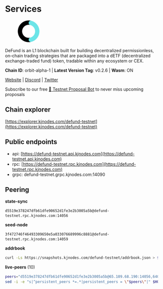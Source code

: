 # Services

<figure><img src="https://raw.githubusercontent.com/kj89/cosmos-images/main/logos/defund.png" alt=""><figcaption></figcaption></figure>

DeFund is an L1 blockchain built for building decentralized permissionless,  on-chain trading strategies that are packaged into a dETF (decentralized  exchange-traded fund) token, tradable within any ecosystem or CEX.

**Chain ID**: orbit-alpha-1 | **Latest Version Tag**: v0.2.6 | **Wasm**: ON

[Website](https://www.defund.app) | [Discord](https://discord.gg/FV26pRPZ3P) | [Twitter](https://twitter.com/defund_finance)



Subscribe to our free [🤖 Testnet Proposal Bot](https://t.me/kjnodes_testnet_proposal_bot) to never miss upcoming proposals


## Chain explorer
[https://explorer.kjnodes.com/defund-testnet](https://explorer.kjnodes.com/defund-testnet)

## Public endpoints

* api: [https://defund-testnet.api.kjnodes.com](https://defund-testnet.api.kjnodes.com)
* rpc: [https://defund-testnet.rpc.kjnodes.com](https://defund-testnet.rpc.kjnodes.com)
* grpc: defund-testnet.grpc.kjnodes.com:14090

## Peering

**state-sync**

```text
d5519e378247dfb61dfe90652d1fe3e2b3005a5b@defund-testnet.rpc.kjnodes.com:14056
```

**seed-node**

```text
3f472746f46493309650e5a033076689996c8881@defund-testnet.rpc.kjnodes.com:14059
```

**addrbook**
```bash
curl -Ls https://snapshots.kjnodes.com/defund-testnet/addrbook.json > $HOME/.defund/config/addrbook.json
```

**live-peers** (10)
```bash
peers="d5519e378247dfb61dfe90652d1fe3e2b3005a5b@65.109.68.190:14056,6406dc6dff130a009ad79bb04eb29b731414811f@141.95.145.41:27656,e1b25355c160820148744c91d7ec79fea69b18bf@185.144.99.73:26656,5c2a752c9b1952dbed075c56c600c3a79b58c395@146.59.47.207:26836,ba0abf77c2dec230a7ae06b32d1abf63dbd48642@5.9.82.120:60656,6999cca6c55576a48d4f227b87dc904fbdb085aa@65.21.134.202:26576,6448d127ec3b31a1565603409c327699ff9c0b52@77.91.78.222:26656,7c459f88962a4d07d7ccd6d0c94f891bb7a7ada0@65.109.26.21:13656,4515f69283a8f3db159d35e72edce0ea0ddb6f1b@38.242.142.134:28656,8637f94f5cc834d34244a087e370c2ec9b2590bd@75.119.132.90:26656"
sed -i -e "s|^persistent_peers *=.*|persistent_peers = \"$peers\"|" $HOME/.defund/config/config.toml
```

